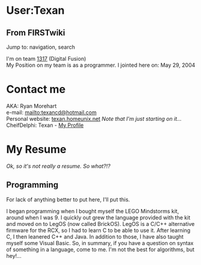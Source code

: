 # User:Texan

## From FIRSTwiki

Jump to: navigation, search

I'm on team [1317](1317 "1317") (Digital Fusion)<br>
My Position on my team is as a programmer. I jointed here on: May 29, 2004

# Contact me

AKA: Ryan Morehart<br>
e-mail: [mailto:texancd@hotmail.com](mailto:texancd@hotmail.com "mailto:texancd@hotmail.com")<br>
Personal website: [texan.homeunix.net](http://texan.homeunix.net/texan2/index.html "http://texan.homeunix.net/texan2/index.html") _Note that I'm just starting on it..._<br>
CheifDelphi: Texan - [My Profile](http://www.chiefdelphi.com/forums/member.php?u=6146 "http://www.chiefdelphi.com/forums/member.php?u=6146")

# My Resume

_Ok, so it's not really a resume. So what?!?_

## Programming

For lack of anything better to put here, I'll put this.

I began programming when I bought myself the LEGO Mindstorms kit, around when I was 9\. I quickly out grew the language provided with the kit and moved on to LegOS (now called BrickOS). LegOS is a C/C++ alternative firmware for the RCX, so I had to learn C to be able to use it. After learning C, I then leanered C++ and Java. In addition to those, I have also taught myself some Visual Basic. So, in summary, if you have a question on syntax of something in a language, come to me. I'm not the best for algorithms, but hey!...
